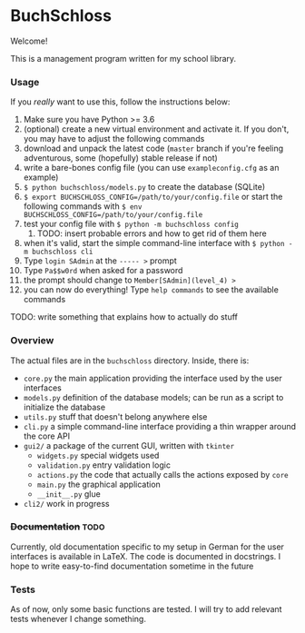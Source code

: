 # BuchSchloss

Welcome!

This is a management program written for my school library.

### Usage

If you *really* want to use this, follow the instructions below:

1. Make sure you have Python >= 3.6
1. (optional) create a new virtual environment and activate it. If you don't, you may have to adjust the following commands
1. download and unpack the latest code (``master`` branch if you're feeling adventurous, some (hopefully) stable release if not)
1. write a bare-bones config file (you can use ``exampleconfig.cfg`` as an example)
1. ``$ python buchschloss/models.py`` to create the database (SQLite)
1. ``$ export BUCHSCHLOSS_CONFIG=/path/to/your/config.file`` or start the following commands with ``$ env BUCHSCHLOSS_CONFIG=/path/to/your/config.file ``
1. test your config file with ``$ python -m buchschloss config``
    1. TODO: insert probable errors and how to get rid of them here
1. when it's valid, start the simple command-line interface with ``$ python -m buchschloss cli``
1. Type ``login SAdmin`` at the ``----- >`` prompt
1. Type ``Pa$$w0rd`` when asked for a password
1. the prompt should change to ``Member[SAdmin](level_4) > ``
1. you can now do everything! Type ``help commands`` to see the available commands

TODO: write something that explains how to actually do stuff

### Overview

The actual files are in the ``buchschloss`` directory. Inside, there is:

- ``core.py`` the main application providing the interface used by the user interfaces
- ``models.py`` definition of the database models; can be run as a script to initialize the database
- ``utils.py`` stuff that doesn't belong anywhere else
- ``cli.py`` a simple command-line interface providing a thin wrapper around the core API
- ``gui2/`` a package of the current GUI, written with ``tkinter``
    - ``widgets.py`` special widgets used
    - ``validation.py`` entry validation logic
    - ``actions.py`` the code that actually calls the actions exposed by ``core``
    - ``main.py`` the graphical application
    - ``__init__.py`` glue
- ``cli2/`` work in progress

### <del>Documentation</del> <small>TODO</small>

Currently, old documentation specific to my setup in German for the user interfaces is available in LaTeX.
The code is documented in docstrings. I hope to write easy-to-find documentation sometime in the future

### Tests

As of now, only some basic functions are tested. I will try to add relevant tests whenever I change something.

### 
